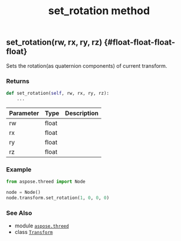 ﻿---
title: set_rotation method
second_title: Aspose.3D for Python via .NET API References
description: 
type: docs
weight: 120
url: /python-net/aspose.threed/transform/set_rotation/
is_root: false
---

## set_rotation(rw, rx, ry, rz) {#float-float-float-float}

Sets the rotation(as quaternion components) of current transform.


### Returns 





```python
def set_rotation(self, rw, rx, ry, rz):
    ...
```


| Parameter | Type | Description |
| :- | :- | :- |
| rw | float |  |
| rx | float |  |
| ry | float |  |
| rz | float |  |

### Example 


```python
from aspose.threed import Node

node = Node()
node.transform.set_rotation(1, 0, 0, 0)

```



### See Also
* module [`aspose.threed`](../../)
* class [`Transform`](/3d/python-net/aspose.threed/transform)
